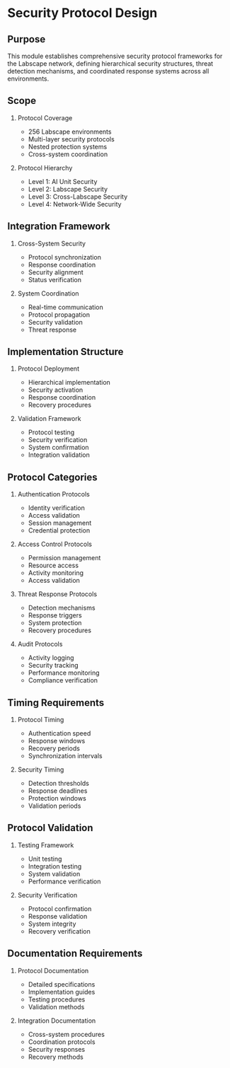 # Security Protocol Design

## Purpose

This module establishes comprehensive security protocol frameworks for the Labscape network, defining hierarchical security structures, threat detection mechanisms, and coordinated response systems across all environments.

## Scope

1. Protocol Coverage
   - 256 Labscape environments
   - Multi-layer security protocols
   - Nested protection systems
   - Cross-system coordination

2. Protocol Hierarchy
   - Level 1: AI Unit Security
   - Level 2: Labscape Security
   - Level 3: Cross-Labscape Security
   - Level 4: Network-Wide Security

## Integration Framework

1. Cross-System Security
   - Protocol synchronization
   - Response coordination
   - Security alignment
   - Status verification

2. System Coordination
   - Real-time communication
   - Protocol propagation
   - Security validation
   - Threat response

## Implementation Structure

1. Protocol Deployment
   - Hierarchical implementation
   - Security activation
   - Response coordination
   - Recovery procedures

2. Validation Framework
   - Protocol testing
   - Security verification
   - System confirmation
   - Integration validation

## Protocol Categories

1. Authentication Protocols
   - Identity verification
   - Access validation
   - Session management
   - Credential protection

2. Access Control Protocols
   - Permission management
   - Resource access
   - Activity monitoring
   - Access validation

3. Threat Response Protocols
   - Detection mechanisms
   - Response triggers
   - System protection
   - Recovery procedures

4. Audit Protocols
   - Activity logging
   - Security tracking
   - Performance monitoring
   - Compliance verification

## Timing Requirements

1. Protocol Timing
   - Authentication speed
   - Response windows
   - Recovery periods
   - Synchronization intervals

2. Security Timing
   - Detection thresholds
   - Response deadlines
   - Protection windows
   - Validation periods

## Protocol Validation

1. Testing Framework
   - Unit testing
   - Integration testing
   - System validation
   - Performance verification

2. Security Verification
   - Protocol confirmation
   - Response validation
   - System integrity
   - Recovery verification

## Documentation Requirements

1. Protocol Documentation
   - Detailed specifications
   - Implementation guides
   - Testing procedures
   - Validation methods

2. Integration Documentation
   - Cross-system procedures
   - Coordination protocols
   - Security responses
   - Recovery methods